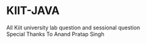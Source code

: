 # KIIT-JAVA
All Kiit university lab question and sessional question<br>
Special Thanks To Anand Pratap Singh
